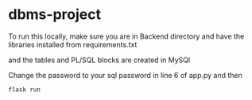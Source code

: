 # dbms-project


To run this locally, make sure you are in Backend directory and have the libraries installed from requirements.txt

and the tables and PL/SQL blocks are created in MySQl 

Change the password to your sql password in line 6 of app.py 
and then

```flask run```